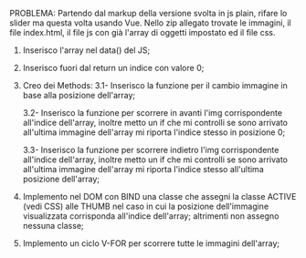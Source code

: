 PROBLEMA:
Partendo dal markup della versione svolta in js plain, rifare lo slider ma questa volta usando Vue. Nello zip allegato trovate le immagini, il file index.html, il file js con già l'array di oggetti impostato ed il file css.

1. Inserisco l'array nel data() del JS;

2. Inserisco fuori dal return un indice con valore 0;

3. Creo dei Methods:
    3.1- Inserisco la funzione per il cambio immagine in base alla posizione dell'array;
    
    3.2- Inserisco la funzione per scorrere in avanti l'img corrispondente all'indice      dell'array, inoltre metto un if che mi controlli se sono arrivato all'ultima immagine dell'array mi riporta l'indice stesso in posizione 0;

    3.3- Inserisco la funzione per scorrere indietro l'img corrispondente all'indice      dell'array, inoltre metto un if che mi controlli se sono arrivato all'ultima immagine dell'array mi riporta l'indice stesso all'ultima posizione dell'array;

4. Implemento nel DOM con BIND una classe che assegni la classe ACTIVE (vedi CSS) alle THUMB nel caso in cui la posizione dell'immagine visualizzata corrisponda all'indice dell'array; altrimenti non assegno nessuna classe;

5. Implemento un ciclo V-FOR per scorrere tutte le immagini dell'array;

